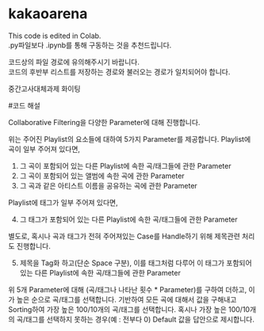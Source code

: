# kakaoarena

This code is edited in Colab.\
.py파일보다 .ipynb를 통해 구동하는 것을 추천드립니다.

코드상의 파일 경로에 유의해주시기 바랍니다.\
코드의 후반부 리스트를 저장하는 경로와 불러오는 경로가 일치되어야 합니다.

중간고사대체과제 화이팅

#코드 해설

Collaborative Filtering을 다양한 Parameter에 대해 진행합니다.

위는 주어진 Playlist의 요소들에 대하여 5가지 Parameter를 제공합니다.
Playlist에 곡이 일부 주어져 있다면,
1. 그 곡이 포함되어 있는 다른 Playlist에 속한 곡/태그들에 관한 Parameter
2. 그 곡이 포함되어 있는 앨범에 속한 곡에 관한 Parameter
3. 그 곡과 같은 아티스트 이름을 공유하는 곡에 관한 Parameter

Playlist에 태그가 일부 주어져 있다면,

4. 그 태그가 포함되어 있는 다른 Playlist에 속한 곡/태그들에 관한 Parameter

별도로, 혹시나 곡과 태그가 전혀 주어져있는 Case를 Handle하기 위해 제목관련 처리도 진행합니다.

5. 제목을 Tag화 하고(단순 Space 구분), 이를 태그처럼 다루어 이 태그가 포함되어 있는 다른 Playlist에 속한 곡/태그들에 관한 Parameter

위 5개 Parameter에 대해 (곡/태그나 나타난 횟수 * Parameter)를 구하여 더하고, 이가 높은 순으로 곡/태그를 선택합니다.
기반하여 모든 곡에 대해서 값을 구해내고 Sorting하여 가장 높은 100/10개의 곡/태그를 선택합니다.
혹시나 가장 높은 100/10개의 곡/태그를 선택하지 못하는 경우(예 : 전부다 0)
Default 값을 답안으로 제시합니다.
